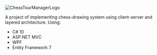 ![ChessTourManagerLogo](https://user-images.githubusercontent.com/59678267/227247806-2777591d-a01a-4f51-bec7-5d172ad2865e.png)

A project of implementing chess-drawing system using client-server and layered architecture.
Using:
- C# 10
- ASP.NET MVC
- WPF
- Entity Framework 7

